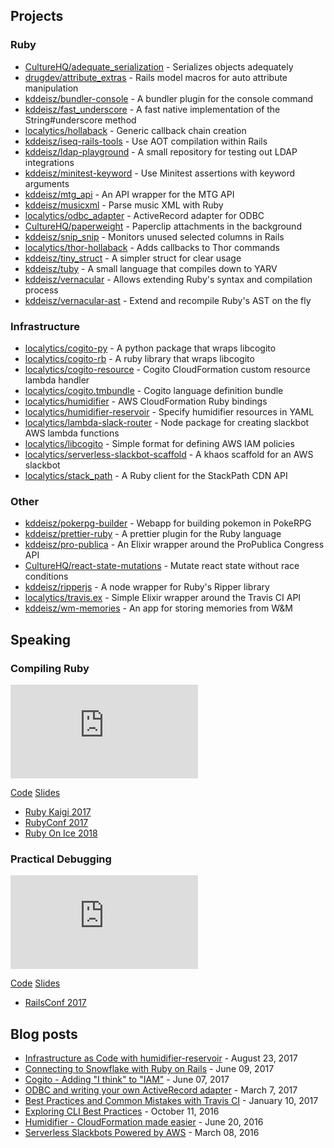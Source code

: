 ## Projects

### Ruby

* [CultureHQ/adequate_serialization](https://github.com/CultureHQ/adequate_serialization) - Serializes objects adequately
* [drugdev/attribute_extras](https://github.com/drugdev/attribute_extras) - Rails model macros for auto attribute manipulation
* [kddeisz/bundler-console](https://github.com/kddeisz/bundler-console) - A bundler plugin for the console command
* [kddeisz/fast_underscore](https://github.com/kddeisz/fast_underscore) - A fast native implementation of the String#underscore method
* [localytics/hollaback](https://github.com/localytics/hollaback) - Generic callback chain creation
* [kddeisz/iseq-rails-tools](https://github.com/kddeisz/iseq-rails-tools) - Use AOT compilation within Rails
* [kddeisz/ldap-playground](https://github.com/kddeisz/ldap-playground) - A small repository for testing out LDAP integrations
* [kddeisz/minitest-keyword](https://github.com/kddeisz/minitest-keyword) - Use Minitest assertions with keyword arguments
* [kddeisz/mtg_api](https://github.com/kddeisz/mtg_api) - An API wrapper for the MTG API
* [kddeisz/musicxml](https://github.com/kddeisz/musicxml) - Parse music XML with Ruby
* [localytics/odbc_adapter](https://github.com/localytics/odbc_adapter) - ActiveRecord adapter for ODBC
* [CultureHQ/paperweight](https://github.com/CultureHQ/paperweight) - Paperclip attachments in the background
* [kddeisz/snip_snip](https://github.com/kddeisz/snip_snip) - Monitors unused selected columns in Rails
* [localytics/thor-hollaback](https://github.com/localytics/thor-hollaback) - Adds callbacks to Thor commands
* [kddeisz/tiny_struct](https://github.com/kddeisz/tiny_struct) - A simpler struct for clear usage
* [kddeisz/tuby](https://github.com/kddeisz/tuby) - A small language that compiles down to YARV
* [kddeisz/vernacular](https://github.com/kddeisz/vernacular) - Allows extending Ruby's syntax and compilation process
* [kddeisz/vernacular-ast](https://github.com/kddeisz/vernacular-ast) - Extend and recompile Ruby's AST on the fly

### Infrastructure

* [localytics/cogito-py](https://github.com/localytics/cogito-py) - A python package that wraps libcogito
* [localytics/cogito-rb](https://github.com/localytics/cogito-rb) - A ruby library that wraps libcogito
* [localytics/cogito-resource](https://github.com/localytics/cogito-resource) - Cogito CloudFormation custom resource lambda handler
* [localytics/cogito.tmbundle](https://github.com/localytics/cogito.tmbundle) - Cogito language definition bundle
* [localytics/humidifier](https://github.com/localytics/humidifier) - AWS CloudFormation Ruby bindings
* [localytics/humidifier-reservoir](https://github.com/localytics/humidifier-reservoir) - Specify humidifier resources in YAML
* [localytics/lambda-slack-router](https://github.com/localytics/lambda-slack-router) - Node package for creating slackbot AWS lambda functions
* [localytics/libcogito](https://github.com/localytics/libcogito) - Simple format for defining AWS IAM policies
* [localytics/serverless-slackbot-scaffold](https://github.com/localytics/serverless-slackbot-scaffold) - A khaos scaffold for an AWS slackbot
* [localytics/stack_path](https://github.com/localytics/stack_path) - A Ruby client for the StackPath CDN API

### Other

* [kddeisz/pokerpg-builder](https://github.com/kddeisz/pokerpg-builder) - Webapp for building pokemon in PokeRPG
* [kddeisz/prettier-ruby](https://github.com/kddeisz/prettier-ruby) - A prettier plugin for the Ruby language
* [kddeisz/pro-publica](https://github.com/kddeisz/pro-publica) - An Elixir wrapper around the ProPublica Congress API
* [CultureHQ/react-state-mutations](https://github.com/kddeisz/react-state-mutations) - Mutate react state without race conditions
* [kddeisz/ripperjs](https://github.com/kddeisz/ripperjs) - A node wrapper for Ruby's Ripper library
* [localytics/travis.ex](https://github.com/localytics/travis.ex) - Simple Elixir wrapper around the Travis CI API
* [kddeisz/wm-memories](https://github.com/kddeisz/wm-memories) - An app for storing memories from W&amp;M

## Speaking

### Compiling Ruby

<iframe src="https://www.youtube.com/embed/B3Uf-aHZwmw" frameborder="0" allowfullscreen></iframe>

[Code](https://github.com/kddeisz/compiling-ruby)
[Slides](https://speakerdeck.com/kddeisz/compiling-ruby)

* [Ruby Kaigi 2017](http://rubykaigi.org/2017/presentations/kddeisz.html)
* [RubyConf 2017](http://confreaks.tv/videos/rubyconf2017-compiling-ruby)
* [Ruby On Ice 2018](https://rubyonice.com/2018/speakers/kevin_deisz)

### Practical Debugging

<iframe src="https://www.youtube.com/embed/oi4h30chCz8" frameborder="0" allowfullscreen></iframe>

[Code](https://github.com/kddeisz/practical-debugging)
[Slides](https://speakerdeck.com/kddeisz/practical-debugging)

* [RailsConf 2017](http://railsconf.com/2017/program.html#session-140)

## Blog posts

* [Infrastructure as Code with humidifier-reservoir](http://eng.localytics.com/infrastructure-as-code-with-humidifier-reservoir/) - August 23, 2017
* [Connecting to Snowflake with Ruby on Rails](http://eng.localytics.com/connecting-to-snowflake-with-ruby-on-rails/) - June 09, 2017
* [Cogito - Adding "I think" to "IAM"](http://eng.localytics.com/cogito/) - June 07, 2017
* [ODBC and writing your own ActiveRecord adapter](http://eng.localytics.com/odbc-and-writing-your-own-activerecord-adapter/) - March 7, 2017
* [Best Practices and Common Mistakes with Travis CI](http://eng.localytics.com/best-practices-and-common-mistakes-with-travis-ci/) - January 10, 2017
* [Exploring CLI Best Practices](http://eng.localytics.com/exploring-cli-best-practices/) - October 11, 2016
* [Humidifier - CloudFormation made easier](http://eng.localytics.com/humidifier-cloudformation-made-easier/) - June 20, 2016
* [Serverless Slackbots Powered by AWS](http://eng.localytics.com/serverless-slackbots-powered-by-aws/) - March 08, 2016
